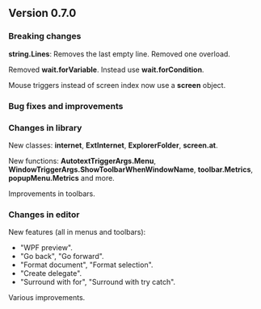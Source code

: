 ﻿## Version 0.7.0

### Breaking changes
**string.Lines**: Removes the last empty line. Removed one overload.

Removed **wait.forVariable**. Instead use **wait.forCondition**.

Mouse triggers instead of screen index now use a **screen** object.


### Bug fixes and improvements



### Changes in library
New classes: **internet**, **ExtInternet**, **ExplorerFolder**, **screen.at**.

New functions: **AutotextTriggerArgs.Menu**, **WindowTriggerArgs.ShowToolbarWhenWindowName**, **toolbar.Metrics**, **popupMenu.Metrics** and more.

Improvements in toolbars.


### Changes in editor
New features (all in menus and toolbars):
- "WPF preview".
- "Go back", "Go forward".
- "Format document", "Format selection".
- "Create delegate".
- "Surround with for", "Surround with try catch".

Various improvements.
